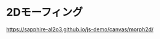 2Dモーフィング
======================================================

https://sapphire-al2o3.github.io/js-demo/canvas/morph2d/